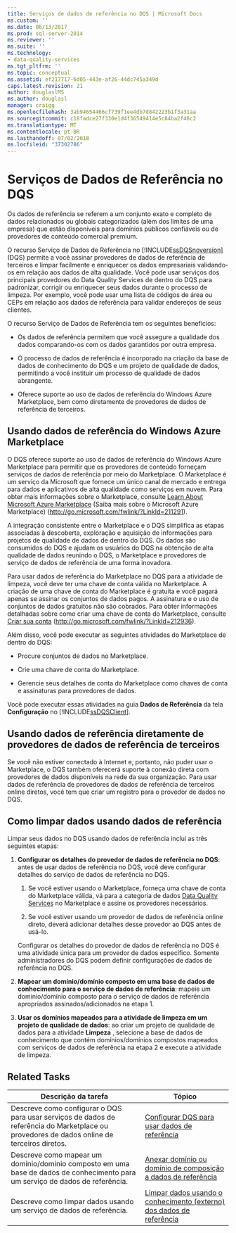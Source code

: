 ```yaml
---
title: Serviços de dados de referência no DQS | Microsoft Docs
ms.custom: ''
ms.date: 06/13/2017
ms.prod: sql-server-2014
ms.reviewer: ''
ms.suite: ''
ms.technology:
- data-quality-services
ms.tgt_pltfrm: ''
ms.topic: conceptual
ms.assetid: ef217717-6d05-443e-af26-44dc745a349d
caps.latest.revision: 21
author: douglaslMS
ms.author: douglasl
manager: craigg
ms.openlocfilehash: 3ab94654466cf739f1ee4db7d842223b1f3a31aa
ms.sourcegitcommit: c18fadce27f330e1d4f36549414e5c84ba2f46c2
ms.translationtype: MT
ms.contentlocale: pt-BR
ms.lasthandoff: 07/02/2018
ms.locfileid: "37302786"
---
```

# <a name="reference-data-services-in-dqs"></a>Serviços de Dados de Referência no DQS
  Os dados de referência se referem a um conjunto exato e completo de dados relacionados ou globais categorizados (além dos limites de uma empresa) que estão disponíveis para domínios públicos confiáveis ou de provedores de conteúdo comercial premium.  
  
 O recurso Serviço de Dados de Referência no [!INCLUDE[ssDQSnoversion](../includes/ssdqsnoversion-md.md)] (DQS) permite a você assinar provedores de dados de referência de terceiros e limpar facilmente e enriquecer os dados empresariais validando-os em relação aos dados de alta qualidade. Você pode usar serviços dos principais provedores do Data Quality Services de dentro do DQS para padronizar, corrigir ou enriquecer seus dados durante o processo de limpeza. Por exemplo, você pode usar uma lista de códigos de área ou CEPs em relação aos dados de referência para validar endereços de seus clientes.  
  
 O recurso Serviço de Dados de Referência tem os seguintes benefícios:  
  
-   Os dados de referência permitem que você assegure a qualidade dos dados comparando-os com os dados garantidos por outra empresa.  
  
-   O processo de dados de referência é incorporado na criação da base de dados de conhecimento do DQS e um projeto de qualidade de dados, permitindo a você instituir um processo de qualidade de dados abrangente.  
  
-   Oferece suporte ao uso de dados de referência do Windows Azure Marketplace, bem como diretamente de provedores de dados de referência de terceiros.  
  
##  <a name="Marketplace"></a> Usando dados de referência do Windows Azure Marketplace  
 O DQS oferece suporte ao uso de dados de referência do Windows Azure Marketplace para permitir que os provedores de conteúdo forneçam serviços de dados de referência por meio do Marketplace. O Marketplace é um serviço da Microsoft que fornece um único canal de mercado e entrega para dados e aplicativos de alta qualidade como serviços em nuvem. Para obter mais informações sobre o Marketplace, consulte [Learn About Microsoft Azure Marketplace](http://go.microsoft.com/fwlink/?LinkId=211291) (Saiba mais sobre o Microsoft Azure Marketplace) (http://go.microsoft.com/fwlink/?LinkId=211291).  
  
 A integração consistente entre o Marketplace e o DQS simplifica as etapas associadas à descoberta, exploração e aquisição de informações para projetos de qualidade de dados de dentro do DQS. Os dados são consumidos do DQS e ajudam os usuários do DQS na obtenção de alta qualidade de dados reunindo o DQS, o Marketplace e provedores de serviço de dados de referência de uma forma inovadora.  
  
 Para usar dados de referência do Marketplace no DQS para a atividade de limpeza, você deve ter uma chave de conta válida no Marketplace. A criação de uma chave de conta do Marketplace é gratuita e você pagará apenas se assinar os conjuntos de dados pagos. A assinatura e o uso de conjuntos de dados gratuitos não são cobrados. Para obter informações detalhadas sobre como criar uma chave de conta do Marketplace, consulte [Criar sua conta](http://go.microsoft.com/fwlink/?LinkId=212936) (http://go.microsoft.com/fwlink/?LinkId=212936).  
  
 Além disso, você pode executar as seguintes atividades do Marketplace de dentro do DQS:  
  
-   Procure conjuntos de dados no Marketplace.  
  
-   Crie uma chave de conta do Marketplace.  
  
-   Gerencie seus detalhes de conta do Marketplace como chaves de conta e assinaturas para provedores de dados.  
  
 Você pode executar essas atividades na guia **Dados de Referência** da tela **Configuração** no [!INCLUDE[ssDQSClient](../includes/ssdqsclient-md.md)].  
  
##  <a name="Direct"></a> Usando dados de referência diretamente de provedores de dados de referência de terceiros  
 Se você não estiver conectado à Internet e, portanto, não puder usar o Marketplace, o DQS também oferecerá suporte à conexão direta com provedores de dados disponíveis na rede da sua organização. Para usar dados de referência de provedores de dados de referência de terceiros online diretos, você tem que criar um registro para o provedor de dados no DQS.  
  
##  <a name="HowToCleanse"></a> Como limpar dados usando dados de referência  
 Limpar seus dados no DQS usando dados de referência inclui as três seguintes etapas:  
  
1.  **Configurar os detalhes do provedor de dados de referência no DQS**: antes de usar dados de referência no DQS, você deve configurar detalhes do serviço de dados de referência no DQS.  
  
    1.  Se você estiver usando o Marketplace, forneça uma chave de conta do Marketplace válida, vá para a categoria de dados [Data Quality Services](http://go.microsoft.com/fwlink/?LinkId=227587) no Marketplace e assine os provedores necessários.  
  
    2.  Se você estiver usando um provedor de dados de referência online direto, deverá adicionar detalhes desse provedor ao DQS antes de usá-lo.  
  
     Configurar os detalhes do provedor de dados de referência no DQS é uma atividade única para um provedor de dados específico. Somente administradores do DQS podem definir configurações de dados de referência no DQS.  
  
2.  **Mapear um domínio/domínio composto em uma base de dados de conhecimento para o serviço de dados de referência**: mapeie um domínio/domínio composto para o serviço de dados de referência apropriados assinados/adicionados na etapa 1.  
  
3.  **Usar os domínios mapeados para a atividade de limpeza em um projeto de qualidade de dados**: ao criar um projeto de qualidade de dados para a atividade **Limpeza** , selecione a base de dados de conhecimento que contém domínios/domínios compostos mapeados com serviços de dados de referência na etapa 2 e execute a atividade de limpeza.  
  
## <a name="related-tasks"></a>Related Tasks  
  
|Descrição da tarefa|Tópico|  
|----------------------|-----------|  
|Descreve como configurar o DQS para usar serviços de dados de referência do Marketplace ou provedores de dados online de terceiros diretos.|[Configurar DQS para usar dados de referência](../../2014/data-quality-services/configure-dqs-to-use-reference-data.md)|  
|Descreve como mapear um domínio/domínio composto em uma base de dados de conhecimento para um serviço de dados de referência.|[Anexar domínio ou domínio de composição a dados de referência](../../2014/data-quality-services/attach-a-domain-or-composite-domain-to-reference-data.md)|  
|Descreve como limpar dados usando um serviço de dados de referência.|[Limpar dados usando o conhecimento &#40;externo&#41; dos dados de referência](../../2014/data-quality-services/cleanse-data-using-reference-data-external-knowledge.md)|  
  
  
